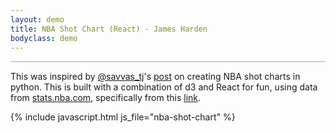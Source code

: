 ```yaml
---
layout: demo
title: NBA Shot Chart (React) - James Harden
bodyclass: demo
---
```


<style>
.dot {
  fill: #EA4929;
  stroke: #EA4929;
  opacity: 0.4;
}
.dot.made {
  fill: #9FBC91;
  stroke: #9FBC91;
  opacity: 0.8;
}
</style>

<div id="shot-chart" style="border: 1px solid #ccc;"></div>
<p></p>

This was inspired by [@savvas_tj](https://twitter.com/savvas_tj)'s
[post](http://savvastjortjoglou.com/nba-shot-sharts.html#Plotting-the-Shot-Chart-Data)
on creating NBA shot charts in python.  This is built with a
combination of d3 and React for fun, using data from
[stats.nba.com](http://stats.nba.com), specifically from this [link](http://stats.nba.com/stats/shotchartdetail?CFID=33&CFPARAMS=2014-15&ContextFilter=&ContextMeasure=FGA&DateFrom=&DateTo=&GameID=&GameSegment=&LastNGames=0&LeagueID=00&Location=&MeasureType=Base&Month=0&OpponentTeamID=0&Outcome=&PaceAdjust=N&PerMode=PerGame&Period=0&PlayerID=201935&PlusMinus=N&Position=&Rank=N&RookieYear=&Season=2014-15&SeasonSegment=&SeasonType=Regular+Season&TeamID=0&VsConference=&VsDivision=&mode=Advanced&showDetails=0&showShots=1&showZones=0).

{% include javascript.html js_file="nba-shot-chart" %}
